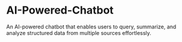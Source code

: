 # AI-Powered-Chatbot
An AI-powered chatbot that enables users to query, summarize, and analyze structured data from multiple sources effortlessly.
